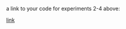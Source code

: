 a link to your code for experiments 2-4 above:

[link](www.github.com/h586613/datd50-spring-counters-todo)
